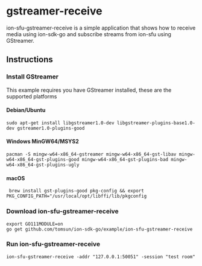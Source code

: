 # gstreamer-receive
ion-sfu-gstreamer-receive is a simple application that shows how to receive media using ion-sdk-go and subscribe streams from ion-sfu using GStreamer.

## Instructions
### Install GStreamer
This example requires you have GStreamer installed, these are the supported platforms
#### Debian/Ubuntu
`sudo apt-get install libgstreamer1.0-dev libgstreamer-plugins-base1.0-dev gstreamer1.0-plugins-good`
#### Windows MinGW64/MSYS2
`pacman -S mingw-w64-x86_64-gstreamer mingw-w64-x86_64-gst-libav mingw-w64-x86_64-gst-plugins-good mingw-w64-x86_64-gst-plugins-bad mingw-w64-x86_64-gst-plugins-ugly`
#### macOS
` brew install gst-plugins-good pkg-config && export PKG_CONFIG_PATH="/usr/local/opt/libffi/lib/pkgconfig`

### Download ion-sfu-gstreamer-receive
```
export GO111MODULE=on
go get github.com/tomsun/ion-sdk-go/example/ion-sfu-gstreamer-receive
```

### Run ion-sfu-gstreamer-receive
```
ion-sfu-gstreamer-receive -addr "127.0.0.1:50051" -session "test room"
```
